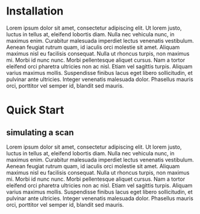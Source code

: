# Installation
Lorem ipsum dolor sit amet, consectetur adipiscing elit. Ut lorem justo, luctus in tellus at, eleifend lobortis diam. Nulla nec vehicula nunc, in maximus enim. Curabitur malesuada imperdiet lectus venenatis vestibulum. Aenean feugiat rutrum quam, id iaculis orci molestie sit amet. Aliquam maximus nisl eu facilisis consequat. Nulla ut rhoncus turpis, non maximus mi. Morbi id nunc nunc. Morbi pellentesque aliquet cursus. Nam a tortor eleifend orci pharetra ultricies non ac nisl. Etiam vel sagittis turpis. Aliquam varius maximus mollis. Suspendisse finibus lacus eget libero sollicitudin, et pulvinar ante ultricies. Integer venenatis malesuada dolor. Phasellus mauris orci, porttitor vel semper id, blandit sed mauris.



# Quick Start

## simulating a scan
Lorem ipsum dolor sit amet, consectetur adipiscing elit. Ut lorem justo, luctus in tellus at, eleifend lobortis diam. Nulla nec vehicula nunc, in maximus enim. Curabitur malesuada imperdiet lectus venenatis vestibulum. Aenean feugiat rutrum quam, id iaculis orci molestie sit amet. Aliquam maximus nisl eu facilisis consequat. Nulla ut rhoncus turpis, non maximus mi. Morbi id nunc nunc. Morbi pellentesque aliquet cursus. Nam a tortor eleifend orci pharetra ultricies non ac nisl. Etiam vel sagittis turpis. Aliquam varius maximus mollis. Suspendisse finibus lacus eget libero sollicitudin, et pulvinar ante ultricies. Integer venenatis malesuada dolor. Phasellus mauris orci, porttitor vel semper id, blandit sed mauris.
